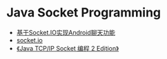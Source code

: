 # Java Socket Programming 

- [基于Socket.IO实现Android聊天功能](http://www.jianshu.com/p/b292ceb12f94)
- [socket.io](https://github.com/socketio/socket.io-client-java)
- [《Java TCP/IP Socket 编程 2 Edition》](http://cs.ecs.baylor.edu/~donahoo/practical/JavaSockets2/textcode.html)